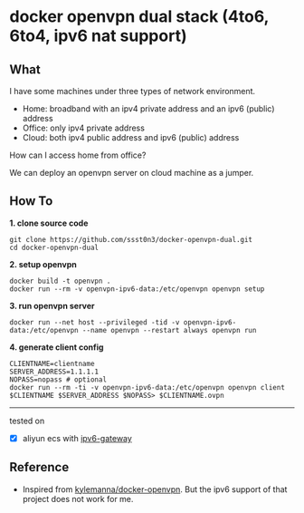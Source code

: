 # docker openvpn dual stack (4to6, 6to4, ipv6 nat support)

## What

I have some machines under three types of network environment.

* Home: broadband with an ipv4 private address and an ipv6 (public) address
* Office: only ipv4 private address
* Cloud: both ipv4 public address and ipv6 (public) address

How can I access home from office? 

We can deploy an openvpn server on cloud machine as a jumper.

## How To

**1. clone source code**

```
git clone https://github.com/ssst0n3/docker-openvpn-dual.git
cd docker-openvpn-dual
```

**2. setup openvpn**

```
docker build -t openvpn .
docker run --rm -v openvpn-ipv6-data:/etc/openvpn openvpn setup
```

**3. run openvpn server**

```
docker run --net host --privileged -tid -v openvpn-ipv6-data:/etc/openvpn --name openvpn --restart always openvpn run
```

**4. generate client config**

```
CLIENTNAME=clientname
SERVER_ADDRESS=1.1.1.1
NOPASS=nopass # optional
docker run --rm -ti -v openvpn-ipv6-data:/etc/openvpn openvpn client $CLIENTNAME $SERVER_ADDRESS $NOPASS> $CLIENTNAME.ovpn
```

----

tested on 
- [x] aliyun ecs with [ipv6-gateway](https://www.alibabacloud.com/help/en/ipv6-gateway)

## Reference

* Inspired from [kylemanna/docker-openvpn](https://github.com/kylemanna/docker-openvpn). But the ipv6 support of that project does not work for me.
